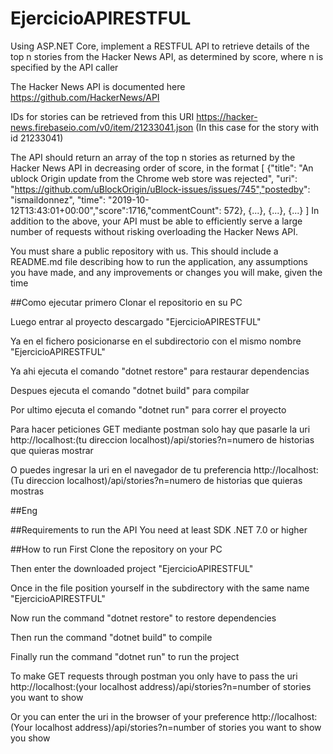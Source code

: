 # EjercicioAPIRESTFUL


Using ASP.NET Core, implement a RESTFUL API to retrieve details of the top n stories from the Hacker News API, as determined by score, where n is specified by the API caller

The Hacker News API is documented here https://github.com/HackerNews/API

IDs for stories can be retrieved from this URI https://hacker-news.firebaseio.com/v0/item/21233041.json (In this case for the story with id 21233041)

The API should return an array of the top n stories as returned by the Hacker News API in decreasing order of score, in the format
[
{"title": "An ublock Origin update from the Chrome web store was rejected", "uri": "https://github.com/uBlockOrigin/uBlock-issues/issues/745","postedby": "ismaildonnez", "time": "2019-10-12T13:43:01+00:00","score":1716,"commentCount": 572},
{...},
{...},
{...}
]
In addition to the above, your API must be able to efficiently serve a large number of requests without risking overloading the Hacker News API.

You must share a public repository with us. This should include a README.md file describing how to run the application, any assumptions you have made, and any improvements or changes you will make, given the time




##Como ejecutar 
primero Clonar el repositorio en su PC 

Luego entrar al proyecto descargado "EjercicioAPIRESTFUL"

Ya en el fichero posicionarse en el subdirectorio con el mismo nombre "EjercicioAPIRESTFUL"

Ya ahi ejecuta el comando "dotnet restore" para restaurar dependencias

Despues ejecuta el comando "dotnet build" para compilar 

Por ultimo ejecuta el comando "dotnet run" para correr el proyecto

Para hacer peticiones GET mediante postman solo hay que pasarle la uri http://localhost:(tu direccion localhost)/api/stories?n=numero de historias que quieras mostrar

O puedes ingresar la uri en el navegador de tu preferencia http://localhost:(Tu direccion localhost)/api/stories?n=numero de historias que quieras mostras

##Eng

##Requirements to run the API
You need at least SDK .NET 7.0 or higher


##How to run
First Clone the repository on your PC

Then enter the downloaded project "EjercicioAPIRESTFUL"

Once in the file position yourself in the subdirectory with the same name "EjercicioAPIRESTFUL"

Now run the command "dotnet restore" to restore dependencies

Then run the command "dotnet build" to compile

Finally run the command "dotnet run" to run the project

To make GET requests through postman you only have to pass the uri http://localhost:(your localhost address)/api/stories?n=number of stories you want to show

Or you can enter the uri in the browser of your preference http://localhost:(Your localhost address)/api/stories?n=number of stories you want to show you show



